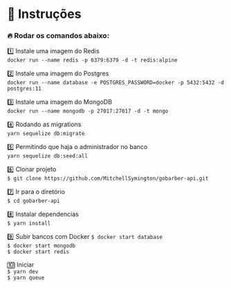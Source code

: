 # :notebook_with_decorative_cover: Instruções

### :fire: Rodar os comandos abaixo:

:one: Instale uma imagem do Redis</br>
`docker run --name redis -p 6379:6379 -d -t redis:alpine`

:two: Instale uma imagem do Postgres</br>
`docker run --name database -e POSTGRES_PASSWORD=docker -p 5432:5432 -d postgres:11`

:three: Instale uma imagem do MongoDB</br>
`docker run --name mongodb -p 27017:27017 -d -t mongo`

:four: Rodando as migrations</br>
`yarn sequelize db:migrate`

:five: Permitindo que haja o administrador no banco</br>
`yarn sequelize db:seed:all`


:six: Clonar projeto</br>
`$ git clone https://github.com/MitchellSymington/gobarber-api.git`

:seven: Ir para o diretório </br>
`$ cd gobarber-api`

:eight: Instalar dependencias</br>
`$ yarn install`

:nine: Subir bancos com Docker
`$ docker start database`</br>
`$ docker start mongodb`</br>
`$ docker start redis`</br>

:keycap_ten: Iniciar</br>
`$ yarn dev`</br>
`$ yarn queue`</br>

